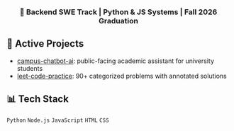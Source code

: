 <h3 align="center">🔧 Backend SWE Track | Python & JS Systems | Fall 2026 Graduation</h3>

## 🧠 Active Projects
- [campus-chatbot-ai](https://github.com/Tr-Do/chatbot): public-facing academic assistant for university students
- [leet-code-practice](https://github.com/Tr-Do/leetcode_practice): 90+ categorized problems with annotated solutions

## 📊 Tech Stack
`Python` `Node.js` `JavaScript` `HTML` `CSS`
